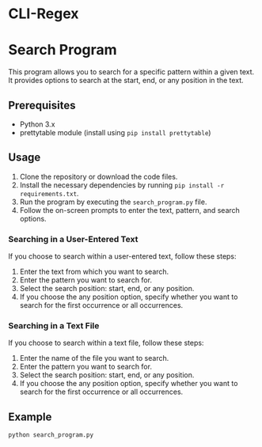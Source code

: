 # CLI-Regex
# Search Program

This program allows you to search for a specific pattern within a given text. It provides options to search at the start, end, or any position in the text.

## Prerequisites

- Python 3.x
- prettytable module (install using `pip install prettytable`)

## Usage

1. Clone the repository or download the code files.
2. Install the necessary dependencies by running `pip install -r requirements.txt`.
3. Run the program by executing the `search_program.py` file.
4. Follow the on-screen prompts to enter the text, pattern, and search options.

### Searching in a User-Entered Text

If you choose to search within a user-entered text, follow these steps:

1. Enter the text from which you want to search.
2. Enter the pattern you want to search for.
3. Select the search position: start, end, or any position.
4. If you choose the any position option, specify whether you want to search for the first occurrence or all occurrences.

### Searching in a Text File

If you choose to search within a text file, follow these steps:

1. Enter the name of the file you want to search.
2. Enter the pattern you want to search for.
3. Select the search position: start, end, or any position.
4. If you choose the any position option, specify whether you want to search for the first occurrence or all occurrences.

## Example

```python
python search_program.py

